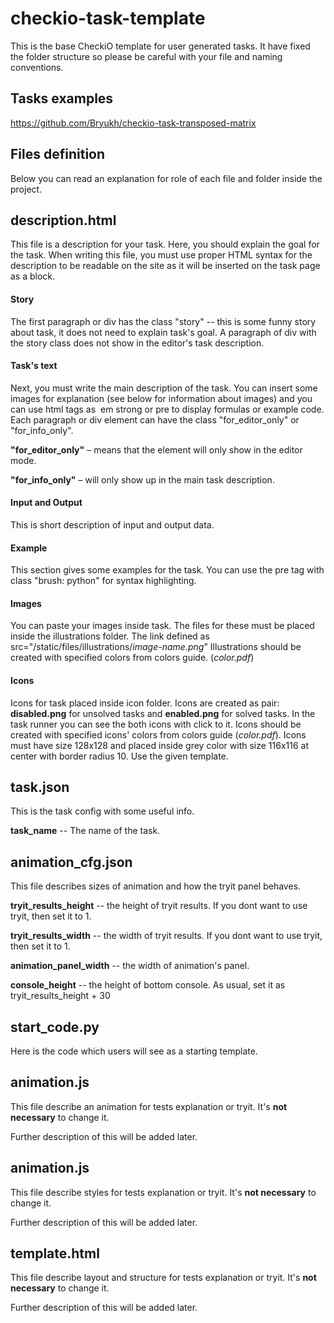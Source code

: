 checkio-task-template
=====================

This is the base CheckiO template for user generated tasks.
It have fixed the folder structure so please be careful with
your file and naming conventions.


Tasks examples
--------------
https://github.com/Bryukh/checkio-task-transposed-matrix

Files definition
----------------

Below you can read an explanation for role of each file and folder inside the project.

description.html
----------------

This file is a description for your task.
Here, you should explain the goal for the task.
When writing this file, you must use proper HTML syntax for the description to
be readable on the site as it will be inserted on the task page as a block.

#### Story
The first paragraph or div has the class "story" --
this is some funny story about task, it does not need to
explain task's goal. A paragraph of div with the story
class does not show in the editor's task description.

#### Task's text
Next, you must write the main description of the task.
You can insert some images for explanation (see below for
information about images) and you can use html tags as 
em strong or pre to display formulas or example code.
Each paragraph or div element can have the class
"for_editor_only" or "for_info_only".

**"for_editor_only"** – means that the element will only show in the editor mode.

**"for_info_only"** – will only show up in the main task description.

#### Input and Output
This is short description of input and output data.

#### Example
This section gives some examples for the task.
You can use the pre tag with class "brush: python" for syntax highlighting.

#### Images
You can paste your images inside task.
The files for these must be placed inside the illustrations folder.
The link defined as src="/static/files/illustrations/*image-name.png*"
Illustrations should be created with specified colors from colors guide. (*color.pdf*)

#### Icons
Icons for task placed inside icon folder.
Icons are created as pair: 
**disabled.png** for unsolved tasks and **enabled.png** for solved tasks.
In the task runner you can see the both icons with click to it.
Icons should be created with specified icons' colors from colors
guide (*color.pdf*).
Icons must have size 128x128 and placed inside grey color with size 116x116 at center with border radius 10.
Use the given template.

task.json
---------
This is the task config with some useful info.

**task_name** -- The name of the task.

animation_cfg.json
--------
This file describes sizes of animation and how the tryit panel behaves.

**tryit\_results\_height** -- the height of tryit results. If you dont want to use tryit, then set it to 1.

**tryit\_results\_width**  -- the width of tryit results. If you dont want to use tryit, then set it to 1.

**animation\_panel\_width**  -- the width of animation's panel.

**console\_height** -- the height of bottom console. As usual, set it as tryit\_results\_height + 30

start_code.py
-------------

Here is the code which users will see as a starting template.

animation.js
------------

This file describe an animation for tests explanation or tryit.
It's **not necessary** to change it.

Further description of this will be added later.

animation.js
------------

This file describe styles for tests explanation or tryit.
It's **not necessary** to change it.

Further description of this will be added later.

template.html
-------------

This file describe layout and structure for tests explanation or tryit.
It's **not necessary** to change it.

Further description of this will be added later.

